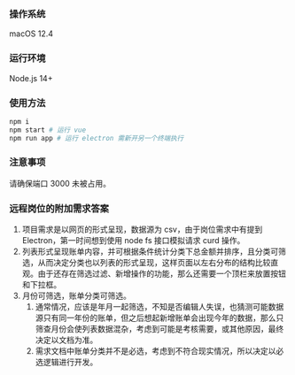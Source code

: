 ### 操作系统

macOS 12.4

### 运行环境

Node.js 14+

### 使用方法

```bash
npm i
npm start # 运行 vue
npm run app # 运行 electron 需新开另一个终端执行
```

### 注意事项

请确保端口 3000 未被占用。

### 远程岗位的附加需求答案

1. 项目需求是以网页的形式呈现，数据源为 csv，由于岗位需求中有提到 Electron，第一时间想到使用 node fs 接口模拟请求 curd 操作。
2. 列表形式呈现账单内容，并可根据条件统计分类下总金额并排序，且分类可筛选，从而决定分类也以列表的形式呈现，这样页面以左右分布的结构比较直观。由于还存在筛选过滤、新增操作的功能，那么还需要一个顶栏来放置按钮和下拉框。
3. 月份可筛选，账单分类可筛选。
   1. 通常情况，应该是年月一起筛选，不知是否编辑人失误，也猜测可能数据源只有同一年份的账单，但之后想起新增账单会出现今年的数据，那么只筛查月份会使列表数据混杂，考虑到可能是考核需要，或其他原因，最终决定以文档为准。
   2. 需求文档中账单分类并不是必选，考虑到不符合现实情况，所以决定以必选逻辑进行开发。
